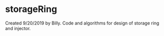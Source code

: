 # storageRing
Created 9/20/2019 by Billy. 
Code and algorithms for design of storage ring and injector.
